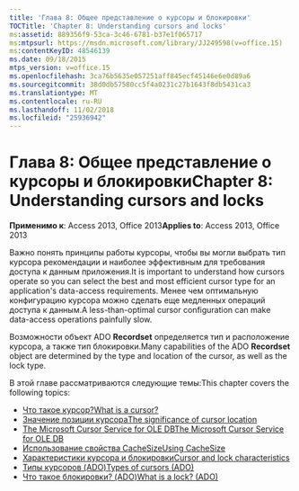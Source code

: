 ```yaml
---
title: 'Глава 8: Общее представление о курсоры и блокировки'
TOCTitle: 'Chapter 8: Understanding cursors and locks'
ms:assetid: 889356f9-53ca-3c46-6781-b37e1f065717
ms:mtpsurl: https://msdn.microsoft.com/library/JJ249598(v=office.15)
ms:contentKeyID: 48546139
ms.date: 09/18/2015
mtps_version: v=office.15
ms.openlocfilehash: 3ca76b5635e057251aff845ecf45146e6e0d89a6
ms.sourcegitcommit: 38d0db57580cc5f4a0231c27b1643f8db5431ca3
ms.translationtype: MT
ms.contentlocale: ru-RU
ms.lasthandoff: 11/02/2018
ms.locfileid: "25936942"
---
```

# <a name="chapter-8-understanding-cursors-and-locks"></a><span data-ttu-id="b8137-102">Глава 8: Общее представление о курсоры и блокировки</span><span class="sxs-lookup"><span data-stu-id="b8137-102">Chapter 8: Understanding cursors and locks</span></span>

<span data-ttu-id="b8137-103">**Применимо к**: Access 2013, Office 2013</span><span class="sxs-lookup"><span data-stu-id="b8137-103">**Applies to**: Access 2013, Office 2013</span></span>

<span data-ttu-id="b8137-104">Важно понять принципы работы курсоры, чтобы вы могли выбрать тип курсора рекомендации и наиболее эффективным для требования доступа к данным приложения.</span><span class="sxs-lookup"><span data-stu-id="b8137-104">It is important to understand how cursors operate so you can select the best and most efficient cursor type for an application's data-access requirements.</span></span> <span data-ttu-id="b8137-105">Менее чем оптимальную конфигурацию курсора можно сделать еще медленных операций доступа к данным.</span><span class="sxs-lookup"><span data-stu-id="b8137-105">A less-than-optimal cursor configuration can make data-access operations painfully slow.</span></span>

<span data-ttu-id="b8137-106">Возможности объект ADO **Recordset** определяется тип и расположение курсора, а также тип блокировки.</span><span class="sxs-lookup"><span data-stu-id="b8137-106">Many capabilities of the ADO **Recordset** object are determined by the type and location of the cursor, as well as the lock type.</span></span>

<span data-ttu-id="b8137-107">В этой главе рассматриваются следующие темы:</span><span class="sxs-lookup"><span data-stu-id="b8137-107">This chapter covers the following topics:</span></span>

- [<span data-ttu-id="b8137-108">Что такое курсор?</span><span class="sxs-lookup"><span data-stu-id="b8137-108">What is a cursor?</span></span>](what-is-a-cursor.md)
- [<span data-ttu-id="b8137-109">Значение позиции курсора</span><span class="sxs-lookup"><span data-stu-id="b8137-109">The significance of cursor location</span></span>](the-significance-of-cursor-location.md)
- [<span data-ttu-id="b8137-110">The Microsoft Cursor Service for OLE DB</span><span class="sxs-lookup"><span data-stu-id="b8137-110">The Microsoft Cursor Service for OLE DB</span></span>](the-microsoft-cursor-service-for-ole-db.md)
- [<span data-ttu-id="b8137-111">Использование свойства CacheSize</span><span class="sxs-lookup"><span data-stu-id="b8137-111">Using CacheSize</span></span>](using-cachesize.md)
- [<span data-ttu-id="b8137-112">Характеристики курсора и блокировки</span><span class="sxs-lookup"><span data-stu-id="b8137-112">Cursor and lock characteristics</span></span>](cursor-and-lock-characteristics.md)
- [<span data-ttu-id="b8137-113">Типы курсоров (ADO)</span><span class="sxs-lookup"><span data-stu-id="b8137-113">Types of cursors (ADO)</span></span>](types-of-cursors.md)
- [<span data-ttu-id="b8137-114">Что такое блокировки? (ADO)</span><span class="sxs-lookup"><span data-stu-id="b8137-114">What is a lock? (ADO)</span></span>](what-is-a-lock.md)

